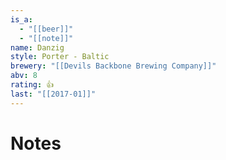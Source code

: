 ```yaml
---
is_a:
  - "[[beer]]"
  - "[[note]]"
name: Danzig
style: Porter - Baltic
brewery: "[[Devils Backbone Brewing Company]]"
abv: 8
rating: 👍
last: "[[2017-01]]"
---
```

# Notes

